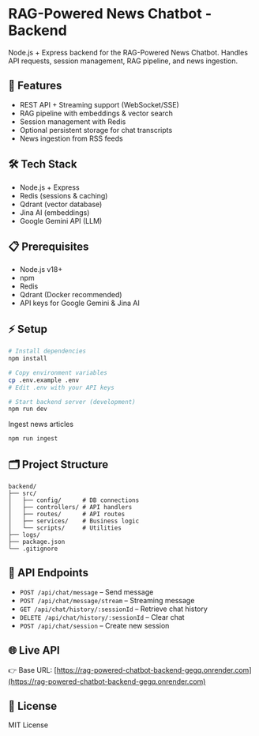 # RAG-Powered News Chatbot - Backend

Node.js + Express backend for the RAG-Powered News Chatbot. Handles API requests, session management, RAG pipeline, and news ingestion.

## 🚀 Features

- REST API + Streaming support (WebSocket/SSE)
- RAG pipeline with embeddings & vector search
- Session management with Redis
- Optional persistent storage for chat transcripts
- News ingestion from RSS feeds

## 🛠 Tech Stack

- Node.js + Express
- Redis (sessions & caching)
- Qdrant (vector database)
- Jina AI (embeddings)
- Google Gemini API (LLM)

## 📋 Prerequisites

- Node.js v18+
- npm
- Redis
- Qdrant (Docker recommended)
- API keys for Google Gemini & Jina AI

## ⚡ Setup

```bash
# Install dependencies
npm install

# Copy environment variables
cp .env.example .env
# Edit .env with your API keys

# Start backend server (development)
npm run dev
```

Ingest news articles

```bash
npm run ingest
```

## 🗂 Project Structure

```
backend/
├── src/
│   ├── config/      # DB connections
│   ├── controllers/ # API handlers
│   ├── routes/      # API routes
│   ├── services/    # Business logic
│   └── scripts/     # Utilities
├── logs/
├── package.json
└── .gitignore
```

## 📡 API Endpoints

* `POST /api/chat/message` – Send message
* `POST /api/chat/message/stream` – Streaming message
* `GET /api/chat/history/:sessionId` – Retrieve chat history
* `DELETE /api/chat/history/:sessionId` – Clear chat
* `POST /api/chat/session` – Create new session

## 🌐 Live API
👉 Base URL: [https://rag-powered-chatbot-backend-gegq.onrender.com](https://rag-powered-chatbot-backend-gegq.onrender.com)

## 📄 License

MIT License
